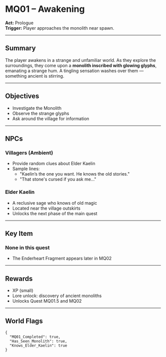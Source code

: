 # MQ01 – Awakening

**Act:** Prologue  
**Trigger:** Player approaches the monolith near spawn.

---

## Summary
The player awakens in a strange and unfamiliar world. As they explore the surroundings, they come upon a **monolith inscribed with glowing glyphs**, emanating a strange hum. A tingling sensation washes over them — something ancient is stirring.

---

## Objectives
- Investigate the Monolith
- Observe the strange glyphs
- Ask around the village for information

---

## NPCs

### Villagers (Ambient)
- Provide random clues about Elder Kaelin
- Sample lines:
  - "Kaelin’s the one you want. He knows the old stories."
  - "That stone's cursed if you ask me…"

### Elder Kaelin
- A reclusive sage who knows of old magic
- Located near the village outskirts
- Unlocks the next phase of the main quest

---

## Key Item

### None in this quest
- The Enderheart Fragment appears later in MQ02

---

## Rewards
- XP (small)
- Lore unlock: discovery of ancient monoliths
- Unlocks Quest MQ01.5 and MQ02

---

## World Flags
```
{
  "MQ01_Completed": true,
  "Has_Seen_Monolith": true,
  "Knows_Elder_Kaelin": true
}
```
